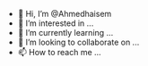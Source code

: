 - 👋 Hi, I’m @Ahmedhaisem
- 👀 I’m interested in ...
- 🌱 I’m currently learning ...
- 💞️ I’m looking to collaborate on ...
- 📫 How to reach me ...

<!---
Ahmedhaisem/Ahmedhaisem is a ✨ special ✨ repository because its `README.md` (this file) appears on your GitHub profile.
You can click the Preview link to take a look at your changes.
--->
